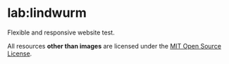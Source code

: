 lab:lindwurm
===

Flexible and responsive website test.

All resources **other than images** are licensed under the <a href="LICENSE.html" target="_blank">MIT Open Source License</a>.